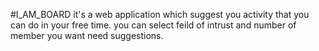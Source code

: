 #I_AM_BOARD it's a web application which suggest you  activity that you can do in your free time.
you can select feild of intrust and number of member you want need suggestions.
